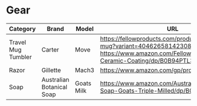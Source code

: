 # Gear

| Category | Brand | Model | URL | Notes |
| -------- | ----- | ----- | --- | ----- |
| Travel Mug<br> Tumbler | Carter | Move | https://fellowproducts.com/products/carter-move-mug?variant=40462658142308<br> https://www.amazon.com/Fellow-Carter-Insulated-Ceramic-Coating/dp/B0B94PTL3Z | |
| Razor | Gillette | Mach3 | https://www.amazon.com/gp/product/B06X9V77XY | |
| Soap | Australian Botanical Soap | Goats Milk | https://www.amazon.com/Australian-Botanical-Soap-Goats-Triple-Milled/dp/B085SXHXKV | |
